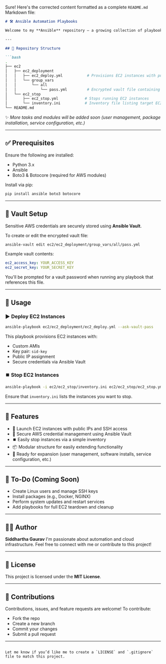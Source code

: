 Sure! Here's the corrected content formatted as a complete `README.md` Markdown file:

````markdown
# 🛠️ Ansible Automation Playbooks

Welcome to my **Ansible** repository — a growing collection of playbooks to automate common AWS and Linux tasks. These playbooks are designed for ease of use and assist in provisioning, managing, and tearing down infrastructure like EC2 instances.

---

## 📁 Repository Structure

```bash
.
├── ec2
│   ├── ec2_deployment
│   │   ├── ec2_deploy.yml           # Provisions EC2 instances with public IP and SSH access
│   │   └── group_vars
│   │       └── all
│   │           └── pass.yml         # Encrypted vault file containing AWS credentials
│   └── ec2_stop
│       ├── ec2_stop.yml            # Stops running EC2 instances
│       └── inventory.ini           # Inventory file listing target EC2 instances
└── README.md
````

✨ *More tasks and modules will be added soon (user management, package installation, service configuration, etc.)*

---

## ✅ Prerequisites

Ensure the following are installed:

* Python 3.x
* Ansible
* Boto3 & Botocore (required for AWS modules)

Install via pip:

```bash
pip install ansible boto3 botocore
```

---

## 🔐 Vault Setup

Sensitive AWS credentials are securely stored using **Ansible Vault**.

To create or edit the encrypted vault file:

```bash
ansible-vault edit ec2/ec2_deployment/group_vars/all/pass.yml
```

Example vault contents:

```yaml
ec2_access_key: YOUR_ACCESS_KEY
ec2_secret_key: YOUR_SECRET_KEY
```

You'll be prompted for a vault password when running any playbook that references this file.

---

## 🚀 Usage

### ▶️ Deploy EC2 Instances

```bash
ansible-playbook ec2/ec2_deployment/ec2_deploy.yml --ask-vault-pass
```

This playbook provisions EC2 instances with:

* Custom AMIs
* Key pair: `sid-key`
* Public IP assignment
* Secure credentials via Ansible Vault

### ⏹️ Stop EC2 Instances

```bash
ansible-playbook -i ec2/ec2_stop/inventory.ini ec2/ec2_stop/ec2_stop.yml
```

Ensure that `inventory.ini` lists the instances you want to stop.

---

## 🌟 Features

* 🚀 Launch EC2 instances with public IPs and SSH access
* 🔐 Secure AWS credential management using Ansible Vault
* ⏹️ Easily stop instances via a simple inventory
* 📦 Modular structure for easily extending functionality
* 🧩 Ready for expansion (user management, software installs, service configuration, etc.)

---

## 📝 To-Do (Coming Soon)

* Create Linux users and manage SSH keys
* Install packages (e.g., Docker, NGINX)
* Perform system updates and restart services
* Add playbooks for full EC2 teardown and cleanup

---

## 🙋‍♂️ Author

**Siddhartha Gaurav**
I'm passionate about automation and cloud infrastructure.
Feel free to connect with me or contribute to this project!

---

## 📜 License

This project is licensed under the **MIT License**.

---

## 🤝 Contributions

Contributions, issues, and feature requests are welcome!
To contribute:

* Fork the repo
* Create a new branch
* Commit your changes
* Submit a pull request

---

```

Let me know if you’d like me to create a `LICENSE` and `.gitignore` file to match this project.
```
